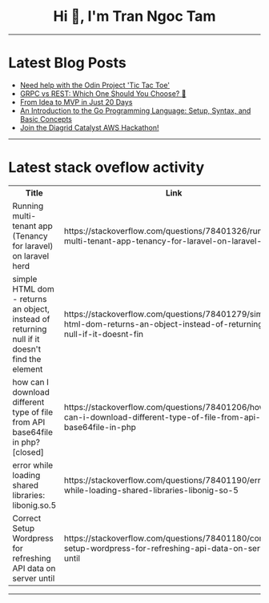 <h1 align="center">Hi 👋, I'm Tran Ngoc Tam</h1>

---

# Latest Blog Posts 
<!-- BLOG-POST-LIST:START -->
- [Need help with the Odin Project &#39;Tic Tac Toe&#39;](https://dev.to/brightanyawe/need-help-with-the-odin-project-tic-tac-toe-2gim)
- [GRPC vs REST: Which One Should You Choose? 🚨](https://dev.to/bytehide/grpc-vs-rest-which-one-should-you-choose-nid)
- [From Idea to MVP in Just 20 Days](https://dev.to/salmandotweb/from-idea-to-mvp-in-just-20-days-2m46)
- [An Introduction to the Go Programming Language: Setup, Syntax, and Basic Concepts](https://dev.to/ankitakanchan/an-introduction-to-the-go-programming-language-setup-syntax-and-basic-concepts-53gh)
- [Join the Diagrid Catalyst AWS Hackathon!](https://dev.to/diagrid/join-the-diagrid-catalyst-aws-hackathon-4849)
<!-- BLOG-POST-LIST:END -->

---

# Latest stack oveflow activity
<table>
  <tr><th>Title</th><th>Link</th></tr>
  <!-- STACKOVERFLOW:START --><tr><td>Running multi-tenant app &lpar;Tenancy for laravel&rpar; on laravel herd</td><td>https://stackoverflow.com/questions/78401326/running-multi-tenant-app-tenancy-for-laravel-on-laravel-herd</td></tr><tr><td>simple HTML dom - returns an object, instead of returning null if it doesn&#39;t find the element</td><td>https://stackoverflow.com/questions/78401279/simple-html-dom-returns-an-object-instead-of-returning-null-if-it-doesnt-fin</td></tr><tr><td>how can I download different type of file from API base64file in php? [closed]</td><td>https://stackoverflow.com/questions/78401206/how-can-i-download-different-type-of-file-from-api-base64file-in-php</td></tr><tr><td>error while loading shared libraries: libonig.so.5</td><td>https://stackoverflow.com/questions/78401190/error-while-loading-shared-libraries-libonig-so-5</td></tr><tr><td>Correct Setup Wordpress for refreshing API data on server until</td><td>https://stackoverflow.com/questions/78401180/correct-setup-wordpress-for-refreshing-api-data-on-server-until</td></tr><!-- STACKOVERFLOW:END -->
</table>

---


